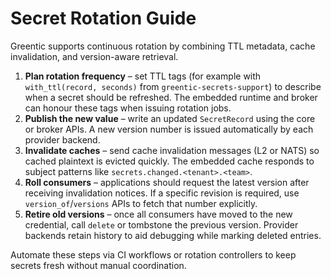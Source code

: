 # Secret Rotation Guide

Greentic supports continuous rotation by combining TTL metadata, cache
invalidation, and version-aware retrieval.

1. **Plan rotation frequency** – set TTL tags (for example with
   `with_ttl(record, seconds)` from `greentic-secrets-support`) to describe when
   a secret should be refreshed. The embedded runtime and broker can honour
   these tags when issuing rotation jobs.
2. **Publish the new value** – write an updated `SecretRecord` using the core
   or broker APIs. A new version number is issued automatically by each
   provider backend.
3. **Invalidate caches** – send cache invalidation messages (L2 or NATS) so
   cached plaintext is evicted quickly. The embedded cache responds to subject
   patterns like `secrets.changed.<tenant>.<team>`.
4. **Roll consumers** – applications should request the latest version after
   receiving invalidation notices. If a specific revision is required, use
   `version_of`/`versions` APIs to fetch that number explicitly.
5. **Retire old versions** – once all consumers have moved to the new
   credential, call `delete` or tombstone the previous version. Provider
   backends retain history to aid debugging while marking deleted entries.

Automate these steps via CI workflows or rotation controllers to keep secrets
fresh without manual coordination.
